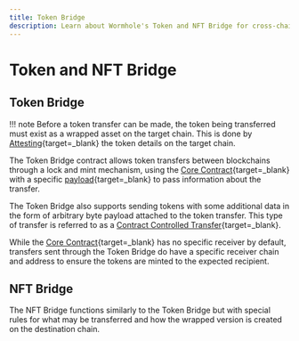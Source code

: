 ```yaml
---
title: Token Bridge 
description: Learn about Wormhole's Token and NFT Bridge for cross-chain transfers using lock and mint mechanisms, ensuring secure and efficient asset movement.
---
```


# Token and NFT Bridge

## Token Bridge

!!! note
    Before a token transfer can be made, the token being transferred must exist as a wrapped asset on the target chain. This is done by [Attesting](/learn/infrastructure/vaas/#attestation){target=\_blank} the token details on the target chain.

The Token Bridge contract allows token transfers between blockchains through a lock and mint mechanism, using the [Core Contract](/learn/infrastructure/core-contracts/){target=\_blank} with a specific [payload](/learn/infrastructure/vaas/#token-transfer){target=\_blank} to pass information about the transfer. 

The Token Bridge also supports sending tokens with some additional data in the form of arbitrary byte payload attached to the token transfer. This type of transfer is referred to as a [Contract Controlled Transfer](/learn/infrastructure/vaas/#token-transfer-with-message){target=\_blank}.

While the [Core Contract](/learn/infrastructure/core-contracts/){target=\_blank} has no specific receiver by default, transfers sent through the Token Bridge do have a specific receiver chain and address to ensure the tokens are minted to the expected recipient.

## NFT Bridge

The NFT Bridge functions similarly to the Token Bridge but with special rules for what may be transferred and how the wrapped version is created on the destination chain.